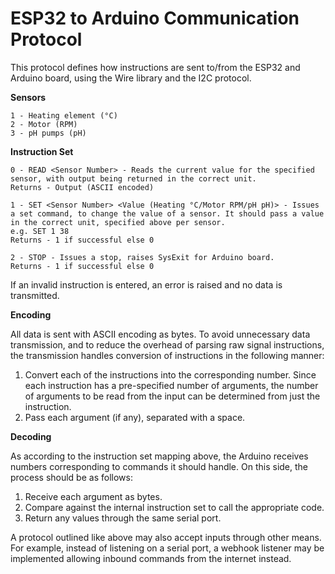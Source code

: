 
# ESP32 to Arduino Communication Protocol

This protocol defines how instructions are sent to/from the ESP32 and Arduino board, using the Wire library and the I2C protocol.

**__Sensors__**

```
1 - Heating element (°C)
2 - Motor (RPM)
3 - pH pumps (pH)
```

**__Instruction Set__**
```
0 - READ <Sensor Number> - Reads the current value for the specified sensor, with output being returned in the correct unit.
Returns - Output (ASCII encoded)

1 - SET <Sensor Number> <Value (Heating °C/Motor RPM/pH pH)> - Issues a set command, to change the value of a sensor. It should pass a value in the correct unit, specified above per sensor.
e.g. SET 1 38
Returns - 1 if successful else 0

2 - STOP - Issues a stop, raises SysExit for Arduino board.
Returns - 1 if successful else 0
```
If an invalid instruction is entered, an error is raised and no data is transmitted.

**__Encoding__**

All data is sent with ASCII encoding as bytes. To avoid unnecessary data transmission, and to reduce the overhead of parsing raw signal instructions, the transmission handles conversion of instructions in the following manner:

1. Convert each of the instructions into the corresponding number. Since each instruction has a pre-specified number of arguments, the number of arguments to be read from the input can be determined from just the instruction.
2. Pass each argument (if any), separated with a space.  

**__Decoding__**

As according to the instruction set mapping above, the Arduino receives numbers corresponding to commands it should handle. On this side, the process should be as follows:

1. Receive each argument as bytes.
2. Compare against the internal instruction set to call the appropriate code.
3. Return any values through the same serial port.  

A protocol outlined like above may also accept inputs through other means. For example, instead of listening on a serial port, a webhook listener may be implemented allowing inbound commands from the internet instead.